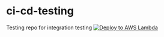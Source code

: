 # ci-cd-testing
Testing repo for integration testing
[![Deploy to AWS Lambda](https://img.shields.io/badge/Deploy%20to-AWS%20Lambda-brightgreen?logo=amazon-aws)](https://www.merkle.com/en/about-us/helloworld.html)

